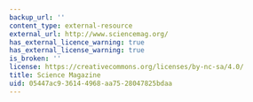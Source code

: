```yaml
---
backup_url: ''
content_type: external-resource
external_url: http://www.sciencemag.org/
has_external_licence_warning: true
has_external_license_warning: true
is_broken: ''
license: https://creativecommons.org/licenses/by-nc-sa/4.0/
title: Science Magazine
uid: 05447ac9-3614-4968-aa75-28047825bdaa
---
```

